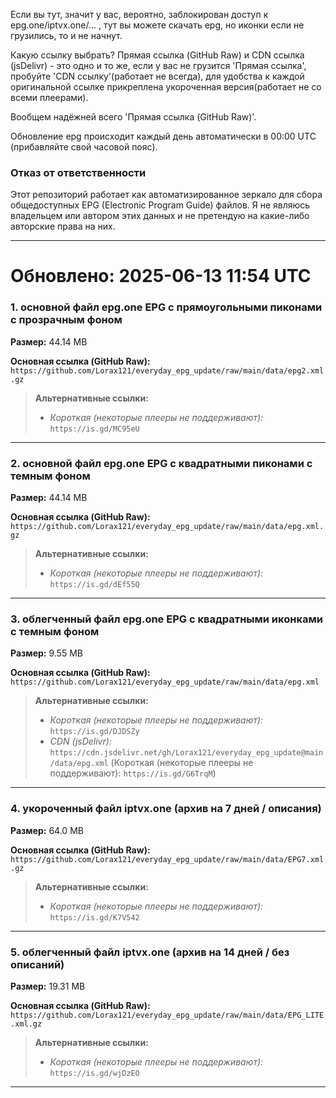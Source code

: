 Если вы тут, значит у вас, вероятно, заблокирован доступ к epg.one/iptvx.one/... , тут вы можете скачать epg, но иконки если не грузились, то и не начнут. 

Какую ссылку выбрать? Прямая ссылка (GitHub Raw) и CDN ссылка (jsDelivr) - это одно и то же, если у вас не грузится 'Прямая ссылка', пробуйте 'CDN ссылку'(работает не всегда), для удобства к каждой оригинальной ссылке прикреплена укороченная версия(работает не со всеми плеерами).

Вообщем надёжней всего 'Прямая ссылка (GitHub Raw)'. 

Обновление epg происходит каждый день автоматически в 00:00 UTC (прибавляйте свой часовой пояс). 

### Отказ от ответственности

Этот репозиторий работает как автоматизированное зеркало для сбора общедоступных EPG (Electronic Program Guide) файлов. Я не являюсь владельцем или автором этих данных и не претендую на какие-либо авторские права на них.

---

# Обновлено: 2025-06-13 11:54 UTC

### 1. основной файл epg.one EPG с прямоугольными пиконами с прозрачным фоном

**Размер:** 44.14 MB

**Основная ссылка (GitHub Raw):**
`https://github.com/Lorax121/everyday_epg_update/raw/main/data/epg2.xml.gz`

> **Альтернативные ссылки:**
>
> - *Короткая (некоторые плееры не поддерживают):* `https://is.gd/MC95eU`

---
### 2. основной файл epg.one EPG с квадратными пиконами с темным фоном

**Размер:** 44.14 MB

**Основная ссылка (GitHub Raw):**
`https://github.com/Lorax121/everyday_epg_update/raw/main/data/epg.xml.gz`

> **Альтернативные ссылки:**
>
> - *Короткая (некоторые плееры не поддерживают):* `https://is.gd/dEf55Q`

---
### 3. облегченный файл epg.one EPG с квадратными иконками с темным фоном

**Размер:** 9.55 MB

**Основная ссылка (GitHub Raw):**
`https://github.com/Lorax121/everyday_epg_update/raw/main/data/epg.xml`

> **Альтернативные ссылки:**
>
> - *Короткая (некоторые плееры не поддерживают):* `https://is.gd/DJDSZy`
> - *CDN (jsDelivr):* `https://cdn.jsdelivr.net/gh/Lorax121/everyday_epg_update@main/data/epg.xml` (Короткая (некоторые плееры не поддерживают): `https://is.gd/G6TrqM`)

---
### 4. укороченный файл iptvx.one (архив на 7 дней / описания)

**Размер:** 64.0 MB

**Основная ссылка (GitHub Raw):**
`https://github.com/Lorax121/everyday_epg_update/raw/main/data/EPG7.xml.gz`

> **Альтернативные ссылки:**
>
> - *Короткая (некоторые плееры не поддерживают):* `https://is.gd/K7V542`

---
### 5. облегченный файл iptvx.one (архив на 14 дней / без описаний)

**Размер:** 19.31 MB

**Основная ссылка (GitHub Raw):**
`https://github.com/Lorax121/everyday_epg_update/raw/main/data/EPG_LITE.xml.gz`

> **Альтернативные ссылки:**
>
> - *Короткая (некоторые плееры не поддерживают):* `https://is.gd/wjDzEO`

---

